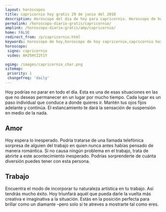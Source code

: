 ```yaml
---
layout: horoscopos
title: capricornio hoy gratis 29 de junio del 2018 
description: Horóscopo del dia de hoy para capricornio. Horoscopo de hoy 29 de junio del 2018. Las predicciones de amor, trabajo, vida personal gratis.
permalink: /horoscopo-diario-gratis/capricornio/
amplink: /horoscopo-diario-gratis/amp/capricornio/
home: FALSE
redirect_from: /p/capricornio.html
keywords: horoscopo de hoy,horoscopo de hoy capricornio,capricornio hoy,signos zodiacales,horóscopo de hoy,horoscopos de hoy,horoscopo capricornio hoy,horoscopo de capricornio de hoy,horóscopo de hoy capricornio,horoscopos,horoscopo del dia de hoy,capricornio de hoy,los horoscopos de hoy,capricornio de hoy,capricornio Diciembre 2018,el horóscopo de hoy capricornio,horóscopo del día,horoscopo y tarot capricornio,predicciones zodiacales 2018,capricornio hoy amor
horoscopo:
 signo: capricornio
 video: AHJ5HtZ2t1Y

ogimg: /images/capricornio_char.png
sitemap:
 priority: 1
 changefreq: 'daily'
---
```



Hoy podrías no parar en todo el día. Esta es una de esas situaciones en las que no deseas permanecer en un lugar por mucho tiempo. Cada lugar es un paso individual que conduce a donde quieres ir. Mantén tus ojos fijos adelante y continúa. El estancamiento te dará la sensación de suspensión en medio de la nada.

## Amor

Hoy espera lo inesperado. Podría tratarse de una llamada telefónica sorpresa de alguien del trabajo en quien nunca antes habías pensado de manera romántica. Si no causa ningún problema en el trabajo, trata de abrirte a este acontecimiento inesperado. Podrías sorprenderte de cuánta diversión puedes tener con esta persona.

## Trabajo

Encuentra el modo de incorporar tu naturaleza artística en tu trabajo. Así tendrás mucho éxito. Hoy triunfará aquél que pueda darle la vuelta más creativa e imaginativa a la situación. Estás en la posición perfecta para brillar como un diamante –pero solo si te atreves a mostrarte tal como eres.